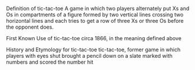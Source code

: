 Definition of tic-tac-toe
A game in which two players alternately put Xs and Os in compartments of a figure formed by two vertical lines crossing two horizontal lines and each tries to get a row of three Xs or three Os before the opponent does.

First Known Use of tic-tac-toe
circa 1866, in the meaning defined above

History and Etymology for tic-tac-toe
tic-tac-toe, former game in which players with eyes shut brought a pencil down on a slate marked with numbers and scored the number hit
